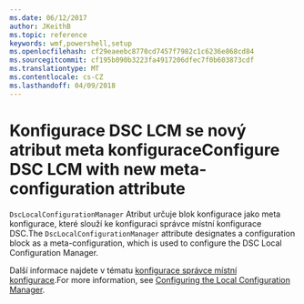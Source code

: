 ```yaml
---
ms.date: 06/12/2017
author: JKeithB
ms.topic: reference
keywords: wmf,powershell,setup
ms.openlocfilehash: cf29eaeebc8770cd7457f7982c1c6236e868cd84
ms.sourcegitcommit: cf195b090b3223fa4917206dfec7f0b603873cdf
ms.translationtype: MT
ms.contentlocale: cs-CZ
ms.lasthandoff: 04/09/2018
---
```

# <a name="configure-dsc-lcm-with-new-meta-configuration-attribute"></a><span data-ttu-id="83c27-102">Konfigurace DSC LCM se nový atribut meta konfigurace</span><span class="sxs-lookup"><span data-stu-id="83c27-102">Configure DSC LCM with new meta-configuration attribute</span></span>

<span data-ttu-id="83c27-103">`DscLocalConfigurationManager` Atribut určuje blok konfigurace jako meta konfigurace, které slouží ke konfiguraci správce místní konfigurace DSC.</span><span class="sxs-lookup"><span data-stu-id="83c27-103">The `DscLocalConfigurationManager` attribute designates a configuration block as a meta-configuration, which is used to configure the DSC Local Configuration Manager.</span></span>

<span data-ttu-id="83c27-104">Další informace najdete v tématu [konfigurace správce místní konfigurace](https://msdn.microsoft.com/powershell/dsc/metaconfig).</span><span class="sxs-lookup"><span data-stu-id="83c27-104">For more information, see [Configuring the Local Configuration Manager](https://msdn.microsoft.com/powershell/dsc/metaconfig).</span></span>